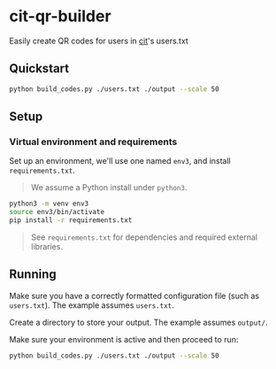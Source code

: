 # cit-qr-builder
Easily create QR codes for users in [cit](https://github.com/ITvitae/cit)'s users.txt

## Quickstart

```bash
python build_codes.py ./users.txt ./output --scale 50
```

## Setup

### Virtual environment and requirements

Set up an environment, we'll use one named `env3`, and install `requirements.txt`.

> We assume a Python install under `python3`.

```bash
python3 -m venv env3
source env3/bin/activate
pip install -r requirements.txt
```

> See `requirements.txt` for dependencies and required external libraries.

## Running

Make sure you have a correctly formatted configuration file (such as `users.txt`).
The example assumes `users.txt`.

Create a directory to store your output.
The example assumes `output/`.

Make sure your environment is active and then proceed to run:

```bash
python build_codes.py ./users.txt ./output --scale 50
```
